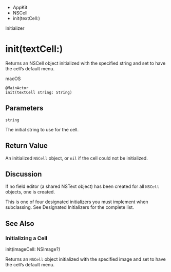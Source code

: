 

- AppKit
- NSCell
-  init(textCell:) 

Initializer

# init(textCell:)

Returns an NSCell object initialized with the specified string and set to have the cell’s default menu.

macOS

``` source
@MainActor
init(textCell string: String)
```

## Parameters 

`string`  

The initial string to use for the cell.

## Return Value

An initialized `NSCell` object, or `nil` if the cell could not be initialized.

## Discussion

If no field editor (a shared NSText object) has been created for all `NSCell` objects, one is created.

This is one of four designated initializers you must implement when subclassing. See Designated Initializers for the complete list.

## See Also

### Initializing a Cell

init(imageCell: NSImage?)

Returns an `NSCell` object initialized with the specified image and set to have the cell’s default menu.

